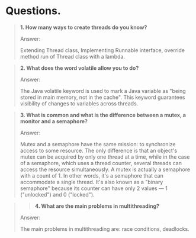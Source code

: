 # Questions.

> **1\. How many ways to create threads do you know?**
>
> Answer:
> 
> Extending Thread class, Implementing Runnable interface, override method run of Thread class with a lambda.

> **2\. What does the word volatile allow you to do?**
>
> Answer:
> 
> The Java volatile keyword is used to mark a Java variable as "being stored in main memory, not in the cache". 
> This keyword guarantees visibility of changes to variables across threads.

> **3\. What is common and what is the difference between a mutex, a monitor and a semaphore?**
>
> Answer:
> 
> Mutex and a semaphore have the same mission: to synchronize access to some resource. 
> The only difference is that an object's mutex can be acquired by only one thread at a time, 
> while in the case of a semaphore, which uses a thread counter, several threads can access the resource simultaneously.
> A mutex is actually a semaphore with a count of 1. In other words, it's a semaphore that can accommodate a single thread. 
> It's also known as a "binary semaphore" because its counter can have only 2 values — 1 ("unlocked") and 0 ("locked").

>> **4\. What are the main problems in multithreading?**
 >
 > Answer:
 > 
 > The main problems in multithreading are: race conditions, deadlocks.